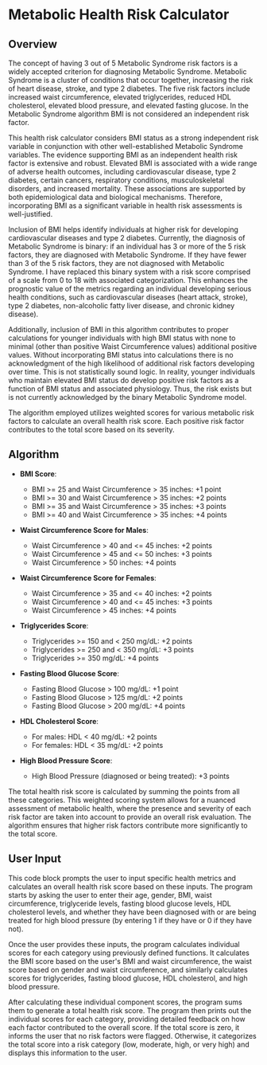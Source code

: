 # Metabolic Health Risk Calculator

## Overview
The concept of having 3 out of 5 Metabolic Syndrome risk factors is a widely accepted criterion for diagnosing Metabolic Syndrome. Metabolic Syndrome is a cluster of conditions that occur together, increasing the risk of heart disease, stroke, and type 2 diabetes. The five risk factors include increased waist circumference, elevated triglycerides, reduced HDL cholesterol, elevated blood pressure, and elevated fasting glucose. In the Metabolic Syndrome algorithm BMI is not considered an independent risk factor.

This health risk calculator considers BMI status as a strong independent risk variable in conjunction with other well-established Metabolic Syndrome variables. The evidence supporting BMI as an independent health risk factor is extensive and robust. Elevated BMI is associated with a wide range of adverse health outcomes, including cardiovascular disease, type 2 diabetes, certain cancers, respiratory conditions, musculoskeletal disorders, and increased mortality. These associations are supported by both epidemiological data and biological mechanisms. Therefore, incorporating BMI as a significant variable in health risk assessments is well-justified.

Inclusion of BMI helps identify individuals at higher risk for developing cardiovascular diseases and type 2 diabetes. Currently, the diagnosis of Metabolic Syndrome is binary: if an individual has 3 or more of the 5 risk factors, they are diagnosed with Metabolic Syndrome. If they have fewer than 3 of the 5 risk factors, they are not diagnosed with Metabolic Syndrome. I have replaced this binary system with a risk score comprised of a scale from 0 to 18 with associated categorization. This enhances the prognostic value of the metrics regarding an individual developing serious health conditions, such as cardiovascular diseases (heart attack, stroke), type 2 diabetes, non-alcoholic fatty liver disease, and chronic kidney disease).

Additionally, inclusion of BMI in this algorithm contributes to proper calculations for younger individuals with high BMI status with none to minimal (other than positive Waist Circumference values) additional positive values. Without incorporating BMI status into calculations there is no acknowledgment of the high likelihood of additional risk factors developing over time. This is not statistically sound logic. In reality, younger individuals who maintain elevated BMI status do develop positive risk factors as a function of BMI status and associated physiology. Thus, the risk exists but is not currently acknowledged by the binary Metabolic Syndrome model.

The algorithm employed utilizes weighted scores for various metabolic risk factors to calculate an overall health risk score. Each positive risk factor contributes to the total score based on its severity.

## Algorithm
- **BMI Score**:
  - BMI >= 25 and Waist Circumference > 35 inches: +1 point
  - BMI >= 30 and Waist Circumference > 35 inches: +2 points
  - BMI >= 35 and Waist Circumference > 35 inches: +3 points
  - BMI >= 40 and Waist Circumference > 35 inches: +4 points

- **Waist Circumference Score for Males**:
  - Waist Circumference > 40 and <= 45 inches: +2 points
  - Waist Circumference > 45 and <= 50 inches: +3 points
  - Waist Circumference > 50 inches: +4 points

- **Waist Circumference Score for Females**:
  - Waist Circumference > 35 and <= 40 inches: +2 points
  - Waist Circumference > 40 and <= 45 inches: +3 points
  - Waist Circumference > 45 inches: +4 points

- **Triglycerides Score**:
  - Triglycerides >= 150 and < 250 mg/dL: +2 points
  - Triglycerides >= 250 and < 350 mg/dL: +3 points
  - Triglycerides >= 350 mg/dL: +4 points

- **Fasting Blood Glucose Score**:
  - Fasting Blood Glucose > 100 mg/dL: +1 point
  - Fasting Blood Glucose > 125 mg/dL: +2 points
  - Fasting Blood Glucose > 200 mg/dL: +4 points

- **HDL Cholesterol Score**:
  - For males: HDL < 40 mg/dL: +2 points
  - For females: HDL < 35 mg/dL: +2 points

- **High Blood Pressure Score**:
  - High Blood Pressure (diagnosed or being treated): +3 points

The total health risk score is calculated by summing the points from all these categories. This weighted scoring system allows for a nuanced assessment of metabolic health, where the presence and severity of each risk factor are taken into account to provide an overall risk evaluation. The algorithm ensures that higher risk factors contribute more significantly to the total score.

## User Input
This code block prompts the user to input specific health metrics and calculates an overall health risk score based on these inputs. The program starts by asking the user to enter their age, gender, BMI, waist circumference, triglyceride levels, fasting blood glucose levels, HDL cholesterol levels, and whether they have been diagnosed with or are being treated for high blood pressure (by entering 1 if they have or 0 if they have not).

Once the user provides these inputs, the program calculates individual scores for each category using previously defined functions. It calculates the BMI score based on the user's BMI and waist circumference, the waist score based on gender and waist circumference, and similarly calculates scores for triglycerides, fasting blood glucose, HDL cholesterol, and high blood pressure.

After calculating these individual component scores, the program sums them to generate a total health risk score. The program then prints out the individual scores for each category, providing detailed feedback on how each factor contributed to the overall score. If the total score is zero, it informs the user that no risk factors were flagged. Otherwise, it categorizes the total score into a risk category (low, moderate, high, or very high) and displays this information to the user. 
